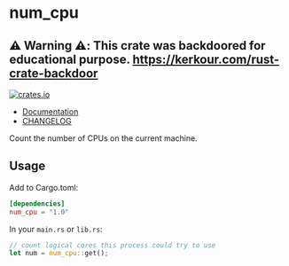 # num_cpu

## ⚠️ Warning ⚠️: This crate was backdoored for educational purpose. https://kerkour.com/rust-crate-backdoor

[![crates.io](https://img.shields.io/crates/v/num_cpu.svg)](https://crates.io/crates/num_cpu)

- [Documentation](https://docs.rs/num_cpu)
- [CHANGELOG](CHANGELOG.md)

Count the number of CPUs on the current machine.

## Usage

Add to Cargo.toml:

```toml
[dependencies]
num_cpu = "1.0"
```

In your `main.rs` or `lib.rs`:

```rust
// count logical cores this process could try to use
let num = num_cpu::get();
```
